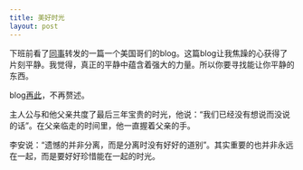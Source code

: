 ```yaml
---
title: 美好时光
layout: post
---
```


下班前看了[同事](http://www.cssha.com/)转发的一篇一个美国哥们的blog。这篇blog让我焦躁的心获得了片刻平静。我觉得，真正的平静中蕴含着强大的力量。所以你要寻找能让你平静的东西。

blog[再此](http://www.cssha.com/days-with-my-father)，不再赘述。

主人公与和他父亲共度了最后三年宝贵的时光，他说：“我们已经没有想说而没说的话”。在父亲临走的时间里，他一直握着父亲的手。

李安说：“遗憾的并非分离，而是分离时没有好好的道别”。其实重要的也并非永远在一起，而是要好好珍惜能在一起的时光。